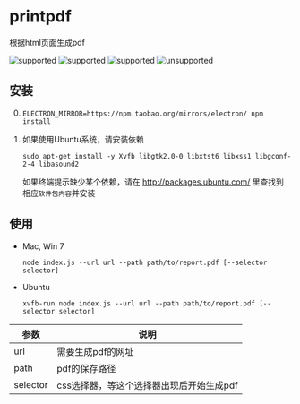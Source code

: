 # printpdf

根据html页面生成pdf

![supported](https://img.shields.io/badge/Win_7-ok-brightgreen.svg)
![supported](https://img.shields.io/badge/Mac_OS_X-ok-brightgreen.svg)
![supported](https://img.shields.io/badge/Ubuntu-ok-brightgreen.svg)
![unsupported](https://img.shields.io/badge/CentOS-fail-red.svg)

## 安装

0. `ELECTRON_MIRROR=https://npm.taobao.org/mirrors/electron/ npm install`
0. 如果使用Ubuntu系统，请安装依赖

    ```
    sudo apt-get install -y Xvfb libgtk2.0-0 libxtst6 libxss1 libgconf-2-4 libasound2
    ```
    如果终端提示缺少某个依赖，请在 http://packages.ubuntu.com/ 里查找到相应`软件包内容`并安装

## 使用

- Mac, Win 7

    ```
    node index.js --url url --path path/to/report.pdf [--selector selector]
    ```

- Ubuntu

    ```
    xvfb-run node index.js --url url --path path/to/report.pdf [--selector selector]
    ```

参数 | 说明
--- | ---
url | 需要生成pdf的网址
path | pdf的保存路径
selector | css选择器，等这个选择器出现后开始生成pdf
